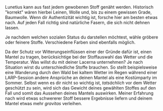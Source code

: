 Lunetius kann aus fast jedem gewobenen Stoff genäht werden. Historisch "korrekt" wären hierbei Leinen, Wolle und, bis zu einem gewissen Grade, Baumwolle. Wenn dir Authentizität wichtig ist, forsche hier am besten etwas nach. Auf jeden Fall richtig sind natürliche Fasern, die sich nicht dehnen lassen.

Je nachdem welchen sozialen Status du darstellen möchtest, wähle gröbere oder feinere Stoffe. Verschiedene Farben sind ebenfalls möglich.

Da der Schutz vor Witterungseinflüssen einer der Gründe dafür ist, einen Mantel zu tragen, berücksichtige bei der Stoffauswahl das Wetter und die Temperatur. Was willst du mit deiner Lacerna unternehmen? Je nach Situation wirst du unterschiedliche Stoffe brauchen. So stellt beispielsweise eine Wanderung durch den Wald bei kaltem Wetter im Regen während einer LARP-Session andere Ansprüche an deinen Mantel als eine Kostümparty im Sommer. Selbst wenn es dir nicht so wichtig ist, *tatsächlich* vor dem Wetter geschützt zu sein, wird sich das Gewicht deines gewählten Stoffes auf den Fall und somit das Aussehen deines Mantels auswirken. Meiner Erfahrung nach wird etwas schwererer Stoff bessere Ergebnisse liefern und deinem Mantel etwas mehr *gravitas* verleihen.
